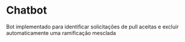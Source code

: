 # Chatbot 
Bot implementado para identificar solicitações de pull aceitas e excluir automaticamente uma ramificação mesclada
